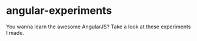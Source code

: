 angular-experiments
===================

You wanna learn the awesome AngularJS? Take a look at these experiments I made.
